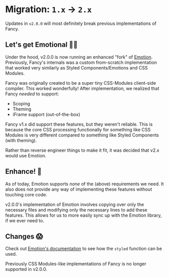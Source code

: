 # Migration: `1.x` -> `2.x`

Updates in `v2.0.0` will most definitely break previous implementations of Fancy.

## Let's get Emotional 👩‍🎤

Under the hood, v2.0.0 is now running an enhanced "fork" of [Emotion](https://github.com/emotion-js/emotion). Previously, Fancy's internals was a custom from-scratch implementation that worked very similarly as Styled Components/Emotions and CSS Modules.

Fancy was originally created to be a super tiny CSS-Modules client-side compiler. This worked wonderfully! After implementation, we realized that Fancy _needed_ to support:

- Scoping
- Theming
- iFrame support (out-of-the-box)

Fancy v1.x did support these features, but they weren't reliable. This is because the core CSS processing functionally for something like CSS Modules is very different compared to something like Styled Components (with theming).

Rather than reverse engineer things to make it fit, it was decided that v2.x would use Emotion.

## Enhance! 🤳

As of today, Emotion supports _none_ of the (above) requirements we need. It also does not provide any way of implementing these features without touching core code.

v2.0.0's implementation of Emotion involves copying over only the necessary files and modifying only the necessary lines to add these features. This allows for us to more easily sync up with the Emotion library, if we ever need to.

## Changes 😱

Check out [Emotion's documentation](https://emotion.sh/) to see how the `styled` function can be used.

Previously CSS Modules-like implementations of Fancy is no longer supported in v2.0.0.
